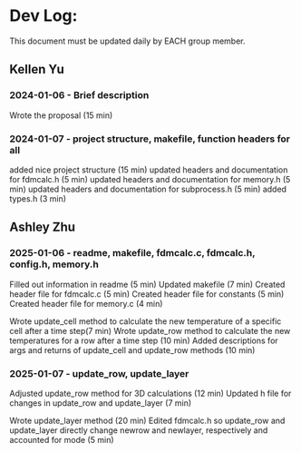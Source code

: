 # Dev Log:

This document must be updated daily by EACH group member.

## Kellen Yu

### 2024-01-06 - Brief description
Wrote the proposal (15 min)

### 2024-01-07 - project structure, makefile, function headers for all
added nice project structure (15 min)
updated headers and documentation for fdmcalc.h (5 min)
updated headers and documentation for memory.h (5 min)
updated headers and documentation for subprocess.h (5 min)
added types.h (3 min)


## Ashley Zhu

### 2025-01-06 - readme, makefile, fdmcalc.c, fdmcalc.h, config.h, memory.h
Filled out information in readme (5 min)
Updated makefile (7 min)
Created header file for fdmcalc.c (5 min)
Created header file for constants (5 min)
Created header file for memory.c (4 min)

Wrote update_cell method to calculate the new temperature of a specific cell after a time step(7 min)
Wrote update_row method to calculate the new temperatures for a row after a time step (10 min)
Added descriptions for args and returns of update_cell and update_row methods (10 min)


### 2025-01-07 - update_row, update_layer
Adjusted update_row method for 3D calculations (12 min)
Updated h file for changes in update_row and update_layer (7 min)

Wrote update_layer method (20 min)
Edited fdmcalc.h so update_row and update_layer directly change newrow and newlayer, respectively and accounted for mode (5 min) 